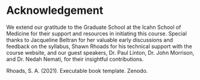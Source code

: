 # **Acknowledgement** 
We extend our gratitude to the Graduate School at the Icahn School of Medicine for their support and resources in initiating this course. Special thanks to Jacqueline Beltran for her valuable early discussions and feedback on the syllabus, Shawn Rhoads for his technical support with the course website, and our guest speakers, Dr. Paul Linton, Dr. John Morrison, and Dr. Nedah Nemati, for their insightful contributions.

Rhoads, S. A. (2021). Executable book template. Zenodo.